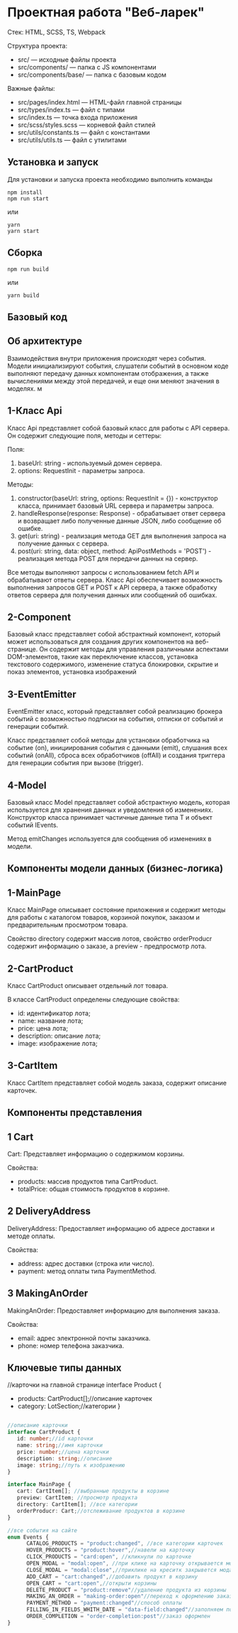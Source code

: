 # Проектная работа "Веб-ларек"

Стек: HTML, SCSS, TS, Webpack

Структура проекта:

- src/ — исходные файлы проекта
- src/components/ — папка с JS компонентами
- src/components/base/ — папка с базовым кодом

Важные файлы:

- src/pages/index.html — HTML-файл главной страницы
- src/types/index.ts — файл с типами
- src/index.ts — точка входа приложения
- src/scss/styles.scss — корневой файл стилей
- src/utils/constants.ts — файл с константами
- src/utils/utils.ts — файл с утилитами

## Установка и запуск

Для установки и запуска проекта необходимо выполнить команды

```
npm install
npm run start
```

или

```
yarn
yarn start
```

## Сборка

```
npm run build
```

или

```
yarn build
```

## Базовый код

## Об архитектуре 

Взаимодействия внутри приложения происходят через события. Модели инициализируют события, слушатели событий в основном коде выполняют передачу данных компонентам отображения, а также вычислениями между этой передачей, и еще они меняют значения в моделях.
м

## 1-Класс Api

Класс Api представляет собой базовый класс для работы с API сервера. Он содержит следующие поля, методы и сеттеры:

Поля:
1. baseUrl: string - используемый домен сервера.
2. options: RequestInit - параметры запроса.

Методы:
1. constructor(baseUrl: string, options: RequestInit = {}) - конструктор класса, принимает базовый URL сервера и параметры запроса.
2. handleResponse(response: Response) - обрабатывает ответ сервера и возвращает либо полученные данные JSON, либо сообщение об ошибке.
3. get(uri: string) - реализация метода GET для выполнения запроса на получение данных с сервера.
4. post(uri: string, data: object, method: ApiPostMethods = 'POST') - реализация метода POST для передачи данных на сервер.

Все методы выполняют запросы с использованием fetch API и обрабатывают ответы сервера. Класс Api обеспечивает возможность выполнения запросов GET и POST к API сервера, а также обработку ответов сервера для получения данных или сообщений об ошибках.

## 2-Component

Базовый класс представляет собой абстрактный компонент, который может использоваться для создания других компонентов на веб-странице. Он содержит методы для управления различными аспектами DOM-элементов, такие как переключение классов, установка текстового содержимого, изменение статуса блокировки, скрытие и показ элементов, установка изображений

## 3-EventEmitter

EventEmitter класс, который представляет собой реализацию брокера событий с возможностью подписки на события, отписки от событий и генерации событий.

Класс представляет собой методы для установки обработчика на событие (on), инициирования события с данными (emit), слушания всех событий (onAll), сброса всех обработчиков (offAll) и создания триггера для генерации события при вызове (trigger).

## 4-Model

Базовый класс Model представляет собой абстрактную модель, которая используется для хранения данных и уведомления об изменениях. Конструктор класса принимает частичные данные типа T и объект событий IEvents.

Метод emitChanges используется для сообщения об изменениях в модели.

## Компоненты модели данных (бизнес-логика)

## 1-MainPage

Класс MainPage описывает состояние приложения и содержит методы для работы с каталогом товаров, корзиной покупок, заказом и предварительным просмотром товара.

Свойство directory содержит массив лотов, свойство orderProducr содержит информацию о заказе, а preview - предпросмотр лота.

## 2-CartProduct

Класс CartProduct описывает отдельный лот товара.

В классе CartProduct определены следующие свойства:

- id: идентификатор лота;
- name: название лота;
- price: цена лота;
- description: описание лота;
- image: изображение лота;

## 3-CartItem

Класс CartItem представляет собой модель заказа, содержит описание карточек.

## Компоненты представления

## 1 Cart

Cart:
Представляет информацию о содержимом корзины.

 Свойства:
  - products: массив продуктов типа CartProduct.
  - totalPrice: общая стоимость продуктов в корзине.

## 2 DeliveryAddress

DeliveryAddress:
Предоставляет информацию об адресе доставки и методе оплаты.

 Свойства:
  - address: адрес доставки (строка или число).
  - payment: метод оплаты типа PaymentMethod.

## 3 MakingAnOrder

MakingAnOrder:
Предоставляет информацию для выполнения заказа.

 Свойства:
  - email: адрес электронной почты заказчика.
  - phone: номер телефона заказчика.

## Ключевые типы данных
//карточки на главной странице
interface Product {
  - products: CartProduct[];//описание карточек
  - category: LotSection;//категории
}

```ts

//описание карточки 
interface CartProduct {
   id: number;//id карточки
   name: string;//имя карточки
   price: number;//цена карточки 
   description: string;//описание 
   image: string;//путь к изображению
}

interface MainPage {
   cart: CartItem[]; //выбранные продукты в корзине
   preview: CartItem; //просмотр продукта
   directory: CartItem[]; //все категории
   orderProducr: Cart;//отслеживание продуктов в корзине
}
```

```ts
//все события на сайте
enum Events {
      CATALOG_PRODUCTS = "product:changed", //все категории карточек
      HOVER_PRODUCTS = "product:hover",//навели на карточку
      CLICK_PRODUCTS = "card:open", //кликнули по карточке
      OPEN_MODAL = "modal:open", //при клике на карточку открывается модальное окно
      CLOSE_MODAL = "modal:close",//приклике на креситк закрывется модальное окно
      ADD_CART = "cart:changed",//добавить продукт в корзину
      OPEN_CART = "cart:open",//открыти корзины
      DELETE_PRODUCT = "product:remove"//удаление продукта из корзины
      MAKING_AN_ORDER = "making-order:open"//переход к оформлению заказа
      PAYMENT_METHOD = "payment:changed"//способ оплаты
      FILLING_IN_FIELDS_WHITH_DATE = "data-field:changed"//заполняем поля данными 
      ORDER_COMPLETION = "order-completion:post"//заказ оформлен
}
```